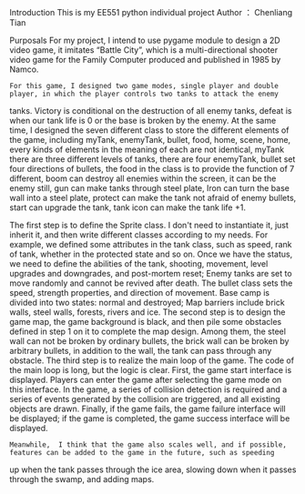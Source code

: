 Introduction
This is my EE551 python individual project 
Author ： Chenliang Tian

Purposals
  For my project, I intend to use pygame module to design a 2D video game, it imitates “Battle City”, which is a multi-directional 
shooter video game for the Family Computer produced and published in 1985 by Namco.

	For this game, I designed two game modes, single player and double player, in which the player controls two tanks to attack the enemy 
tanks. Victory is conditional on the destruction of all enemy tanks, defeat is when our tank life is 0 or the base is broken by the enemy. At the same time, I designed the seven different class to store the different elements of the game, including myTank, enemyTank, 
bullet, food, home, scene, home, every kinds of elements in the meaning of each are not identical, myTank there are three different levels of tanks, there are four enemyTank, bullet set four directions of bullets, the food in the class is to provide the function of 7 
different, boom can destroy all enemies within the screen, it can be the enemy still, gun can make tanks through steel plate, Iron can 
turn the base wall into a steel plate, protect can make the tank not afraid of enemy bullets, start can upgrade the tank, tank icon can 
make the tank life +1.

  The first step is to define the Sprite class. I don't need to instantiate it, just inherit it, and then write different classes
according to my needs. For example, we defined some attributes in the tank class, such as speed, rank of tank, whether in the protected 
state and so on. Once we have the status, we need to define the abilities of the tank, shooting, movement, level upgrades and downgrades, 
and post-mortem reset; Enemy tanks are set to move randomly and cannot be revived after death. The bullet class sets the speed, strength 
properties, and direction of movement. Base camp is divided into two states: normal and destroyed; Map barriers include brick walls, steel
walls, forests, rivers and ice. The second step is to design the game map, the game background is black, and then pile some obstacles 
defined in step 1 on it to complete the map design. Among them, the steel wall can not be broken by ordinary bullets, the brick wall can 
be broken by arbitrary bullets, in addition to the wall, the tank can pass through any obstacle. The third step is to realize the main 
loop of the game. The code of the main loop is long, but the logic is clear. First, the game start interface is displayed. Players can 
enter the game after selecting the game mode on this interface. In the game, a series of collision detection is required and a series of 
events generated by the collision are triggered, and all existing objects are drawn. Finally, if the game fails, the game failure 
interface will be displayed; if the game is completed, the game success interface will be displayed.

	Meanwhile,  I think that the game also scales well, and if possible, features can be added to the game in the future, such as speeding 
  up when the tank passes through the ice area, slowing down when it passes through the swamp, and adding maps.
